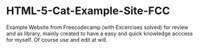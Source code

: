 # HTML-5-Cat-Example-Site-FCC
Example Website from Freecodecamp (with Excercises solved) for review and as library, mainly created to have a easy and quick knowledge acccess for myself.
Of course use and edit at will.
